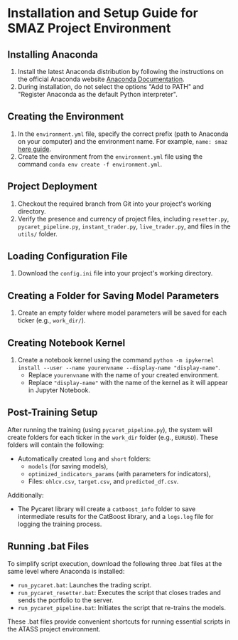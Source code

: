 # Installation and Setup Guide for SMAZ Project Environment

## Installing Anaconda

1. Install the latest Anaconda distribution by following the instructions on the official Anaconda website [Anaconda Documentation](https://docs.anaconda.com/anaconda/).
2. During installation, do not select the options "Add to PATH" and "Register Anaconda as the default Python interpreter".

## Creating the Environment

1. In the `environment.yml` file, specify the correct prefix (path to Anaconda on your computer) and the environment name. For example, `name: smaz` [here guide](https://conda.io/projects/conda/en/latest/user-guide/tasks/manage-environments.html#creating-an-environment-from-an-environment-yml-file).
2. Create the environment from the `environment.yml` file using the command `conda env create -f environment.yml`.

## Project Deployment

1. Checkout the required branch from Git into your project's working directory.
2. Verify the presence and currency of project files, including `resetter.py`, `pycaret_pipeline.py`, `instant_trader.py`, `live_trader.py`, and files in the `utils/` folder.

## Loading Configuration File

1. Download the `config.ini` file into your project's working directory.

## Creating a Folder for Saving Model Parameters

1. Create an empty folder where model parameters will be saved for each ticker (e.g., `work_dir/`).

## Creating Notebook Kernel

1. Create a notebook kernel using the command `python -m ipykernel install --user --name yourenvname --display-name "display-name"`.
   - Replace `yourenvname` with the name of your created environment.
   - Replace `"display-name"` with the name of the kernel as it will appear in Jupyter Notebook.

## Post-Training Setup

After running the training (using `pycaret_pipeline.py`), the system will create folders for each ticker in the `work_dir` folder (e.g., `EURUSD`). These folders will contain the following:
- Automatically created `long` and `short` folders:
  - `models` (for saving models),
  - `optimized_indicators_params` (with parameters for indicators),
  - Files: `ohlcv.csv`, `target.csv`, and `predicted_df.csv`.

Additionally:
- The Pycaret library will create a `catboost_info` folder to save intermediate results for the CatBoost library, and a `logs.log` file for logging the training process.

## Running .bat Files

To simplify script execution, download the following three .bat files at the same level where Anaconda is installed:

- `run_pycaret.bat`: Launches the trading script.
- `run_pycaret_resetter.bat`: Executes the script that closes trades and sends the portfolio to the server.
- `run_pycaret_pipeline.bat`: Initiates the script that re-trains the models.

These .bat files provide convenient shortcuts for running essential scripts in the ATASS project environment.
